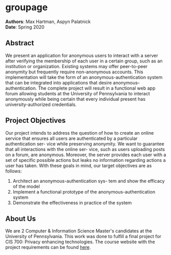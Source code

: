 # groupage
__Authors__: Max Hartman, Aspyn Palatnick  
__Date__: Spring 2020

## Abstract
We present an application for anonymous users to interact with a server after verifying the membership of each user in a certain group, such as an institution or organization. Existing systems may offer peer-to-peer anonymity but frequently require non-anonymous accounts. This implementation will take the form of an anonymous-authentication system that can be integrated into applications that desire anonymous-authentication. The complete project will result in a functional web app forum allowing students at the University of Pennsylvania to interact anonymously while being certain that every individual present has university-authorized credentials.

## Project Objectives
Our project intends to address the question of how to create an online service that ensures all users are authenticated by a particular authentication ser- vice while preserving anonymity. We want to guarantee that all interactions with the online ser- vice, such as users uploading posts on a forum, are anonymous. Moreover, the server provides each user with a set of specific possible actions but leaks no information regarding actions a user has taken. With these goals in mind, our target objectives are as follows:
1. Architect an anonymous-authentication sys- tem and show the efficacy of the model
2. Implement a functional prototype of the anonymous-authentication system
3. Demonstrate the effectiveness in practice of the system

## About Us
We are 2 Computer & Information Science Master's candidates at the University of Pennsylvania. This work was done to fulfill a final project for CIS 700: Privacy enhancing technologies. The course website with the project requirements can be found [here](https://www.cis.upenn.edu/~sga001/classes/cis700s20/).